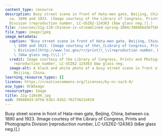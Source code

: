 ```yaml
---
content_type: resource
description: Busy street scene in front of Hata-men gate, Beijing, China, between
  ca. 1890 and 1923. (Image courtesy of the Library of Congress, Prints and Photographs
  Division [reproduction number, LC-USZ62-124363 (b&w glass neg.)].)
file: /courses/21g-110-chinese-iv-streamlined-spring-2004/390466d3bf5663b181b2f02f3621e919_21g-110s04.jpg
file_type: image/jpeg
image_metadata:
  caption: "Busy street scene in front of Hata-men gate, Beijing, China, between ca.\
    \ 1890 and 1923. (Image courtesy of the\_[Library of Congress, Prints and Photographs\
    \ Division](http://www.loc.gov/rr/print)\_\\[reproduction number, LC-USZ62-124363\
    \ (b&w glass neg.)\\].)"
  credit: Image courtesy of the Library of Congress, Prints and Photographs Division
    reproduction number, LC-USZ62-124363 b&w glass neg.
  image-alt: A black and white photo of a busy street scene in front of Hata-men gate,
    Beijing, China.
learning_resource_types: []
license: https://creativecommons.org/licenses/by-nc-sa/4.0/
ocw_type: OCWImage
resourcetype: Image
title: 21g-110s04.jpg
uid: 390466d3-bf56-63b1-81b2-f02f3621e919
---
```

Busy street scene in front of Hata-men gate, Beijing, China, between ca. 1890 and 1923. (Image courtesy of the Library of Congress, Prints and Photographs Division [reproduction number, LC-USZ62-124363 (b&w glass neg.)].)